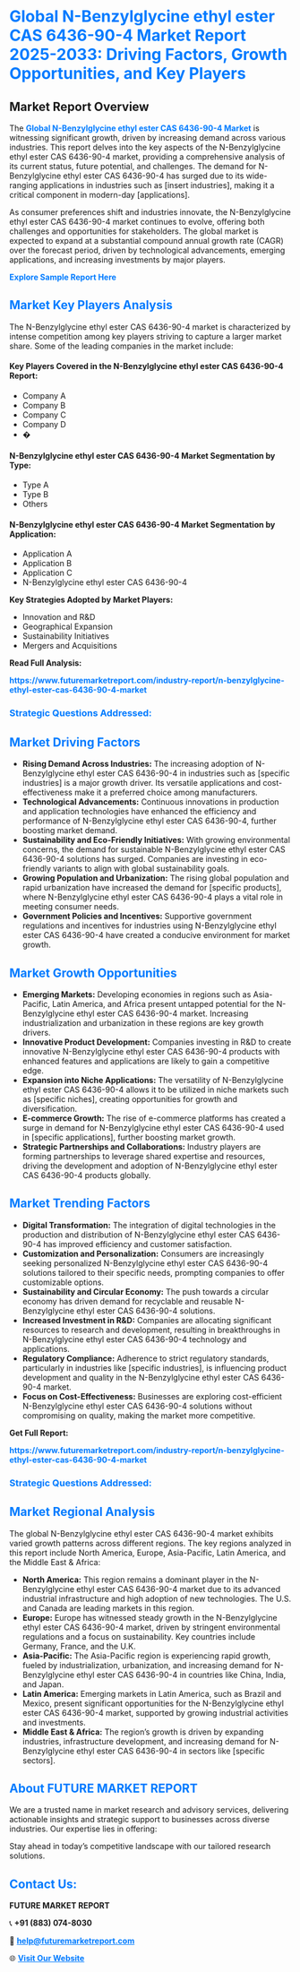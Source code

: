 <h1 style="color: #007BFF;">Global N-Benzylglycine ethyl ester CAS 6436-90-4 Market Report 2025-2033: Driving Factors, Growth Opportunities, and Key Players</h1>

<section id="overview">
<h2>Market Report Overview</h2>
<p>The <a href="https://www.futuremarketreport.com/industry-report/n-benzylglycine-ethyl-ester-cas-6436-90-4-market" style="color: #007BFF; text-decoration: none;"><strong>Global N-Benzylglycine ethyl ester CAS 6436-90-4 Market</strong></a> is witnessing significant growth, driven by increasing demand across various industries. This report delves into the key aspects of the N-Benzylglycine ethyl ester CAS 6436-90-4 market, providing a comprehensive analysis of its current status, future potential, and challenges. The demand for N-Benzylglycine ethyl ester CAS 6436-90-4 has surged due to its wide-ranging applications in industries such as [insert industries], making it a critical component in modern-day [applications].</p>
<p>As consumer preferences shift and industries innovate, the N-Benzylglycine ethyl ester CAS 6436-90-4 market continues to evolve, offering both challenges and opportunities for stakeholders. The global market is expected to expand at a substantial compound annual growth rate (CAGR) over the forecast period, driven by technological advancements, emerging applications, and increasing investments by major players.</p>
</section>

<section id="overview">
<p><a href="https://www.futuremarketreport.com/request-sample/reportId=112999" style="color: #007BFF; text-decoration: none;"><strong>Explore Sample Report Here</strong></a></p>
</section>

<section id="key-players">
<h2 style="color: #007BFF;">Market Key Players Analysis</h2>
<p>The N-Benzylglycine ethyl ester CAS 6436-90-4 market is characterized by intense competition among key players striving to capture a larger market share. Some of the leading companies in the market include:</p>
<h4>Key Players Covered in the N-Benzylglycine ethyl ester CAS 6436-90-4 Report:</h4>
<ul><li>Company A</li><li>Company B</li><li>Company C</li><li>Company D</li><li>�</li></ul>
<h4>N-Benzylglycine ethyl ester CAS 6436-90-4 Market Segmentation by Type:</h4>
<ul><li>Type A</li><li>Type B</li><li>Others</li></ul>

<h4>N-Benzylglycine ethyl ester CAS 6436-90-4 Market Segmentation by Application:</h4>
<ul><li>Application A</li><li>Application B</li><li>Application C</li><li>N-Benzylglycine ethyl ester CAS 6436-90-4</li></ul>
<p><strong>Key Strategies Adopted by Market Players:</strong></p>
<ul>
<li>Innovation and R&D</li>
<li>Geographical Expansion</li>
<li>Sustainability Initiatives</li>
<li>Mergers and Acquisitions</li>
</ul>
</section>

<section>
<p><strong>Read Full Analysis: </strong></p><a href="https://www.futuremarketreport.com/industry-report/n-benzylglycine-ethyl-ester-cas-6436-90-4-market" style="color: #007BFF; text-decoration: none;"><strong>https://www.futuremarketreport.com/industry-report/n-benzylglycine-ethyl-ester-cas-6436-90-4-market</strong></a>
<h3 style="color: #007BFF;">Strategic Questions Addressed:</h3>
</section>

<section id="driving-factors">
<h2 style="color: #007BFF;">Market Driving Factors</h2>
<ul>
<li><strong>Rising Demand Across Industries:</strong> The increasing adoption of N-Benzylglycine ethyl ester CAS 6436-90-4 in industries such as [specific industries] is a major growth driver. Its versatile applications and cost-effectiveness make it a preferred choice among manufacturers.</li>
<li><strong>Technological Advancements:</strong> Continuous innovations in production and application technologies have enhanced the efficiency and performance of N-Benzylglycine ethyl ester CAS 6436-90-4, further boosting market demand.</li>
<li><strong>Sustainability and Eco-Friendly Initiatives:</strong> With growing environmental concerns, the demand for sustainable N-Benzylglycine ethyl ester CAS 6436-90-4 solutions has surged. Companies are investing in eco-friendly variants to align with global sustainability goals.</li>
<li><strong>Growing Population and Urbanization:</strong> The rising global population and rapid urbanization have increased the demand for [specific products], where N-Benzylglycine ethyl ester CAS 6436-90-4 plays a vital role in meeting consumer needs.</li>
<li><strong>Government Policies and Incentives:</strong> Supportive government regulations and incentives for industries using N-Benzylglycine ethyl ester CAS 6436-90-4 have created a conducive environment for market growth.</li>
</ul>
</section>

<section id="growth-opportunities">
<h2 style="color: #007BFF;">Market Growth Opportunities</h2>
<ul>
<li><strong>Emerging Markets:</strong> Developing economies in regions such as Asia-Pacific, Latin America, and Africa present untapped potential for the N-Benzylglycine ethyl ester CAS 6436-90-4 market. Increasing industrialization and urbanization in these regions are key growth drivers.</li>
<li><strong>Innovative Product Development:</strong> Companies investing in R&D to create innovative N-Benzylglycine ethyl ester CAS 6436-90-4 products with enhanced features and applications are likely to gain a competitive edge.</li>
<li><strong>Expansion into Niche Applications:</strong> The versatility of N-Benzylglycine ethyl ester CAS 6436-90-4 allows it to be utilized in niche markets such as [specific niches], creating opportunities for growth and diversification.</li>
<li><strong>E-commerce Growth:</strong> The rise of e-commerce platforms has created a surge in demand for N-Benzylglycine ethyl ester CAS 6436-90-4 used in [specific applications], further boosting market growth.</li>
<li><strong>Strategic Partnerships and Collaborations:</strong> Industry players are forming partnerships to leverage shared expertise and resources, driving the development and adoption of N-Benzylglycine ethyl ester CAS 6436-90-4 products globally.</li>
</ul>
</section>

<section id="trending-factors">
<h2 style="color: #007BFF;">Market Trending Factors</h2>
<ul>
<li><strong>Digital Transformation:</strong> The integration of digital technologies in the production and distribution of N-Benzylglycine ethyl ester CAS 6436-90-4 has improved efficiency and customer satisfaction.</li>
<li><strong>Customization and Personalization:</strong> Consumers are increasingly seeking personalized N-Benzylglycine ethyl ester CAS 6436-90-4 solutions tailored to their specific needs, prompting companies to offer customizable options.</li>
<li><strong>Sustainability and Circular Economy:</strong> The push towards a circular economy has driven demand for recyclable and reusable N-Benzylglycine ethyl ester CAS 6436-90-4 solutions.</li>
<li><strong>Increased Investment in R&D:</strong> Companies are allocating significant resources to research and development, resulting in breakthroughs in N-Benzylglycine ethyl ester CAS 6436-90-4 technology and applications.</li>
<li><strong>Regulatory Compliance:</strong> Adherence to strict regulatory standards, particularly in industries like [specific industries], is influencing product development and quality in the N-Benzylglycine ethyl ester CAS 6436-90-4 market.</li>
<li><strong>Focus on Cost-Effectiveness:</strong> Businesses are exploring cost-efficient N-Benzylglycine ethyl ester CAS 6436-90-4 solutions without compromising on quality, making the market more competitive.</li>
</ul>
</section>

<section>
<p><strong>Get Full Report: </strong></p><a href="https://www.futuremarketreport.com/industry-report/n-benzylglycine-ethyl-ester-cas-6436-90-4-market" style="color: #007BFF; text-decoration: none;"><strong>https://www.futuremarketreport.com/industry-report/n-benzylglycine-ethyl-ester-cas-6436-90-4-market</strong></a>
<h3 style="color: #007BFF;">Strategic Questions Addressed:</h3>
</section>


<section id="regional-analysis">
<h2 style="color: #007BFF;">Market Regional Analysis</h2>
<p>The global N-Benzylglycine ethyl ester CAS 6436-90-4 market exhibits varied growth patterns across different regions. The key regions analyzed in this report include North America, Europe, Asia-Pacific, Latin America, and the Middle East & Africa:</p>
<ul>
<li><strong>North America:</strong> This region remains a dominant player in the N-Benzylglycine ethyl ester CAS 6436-90-4 market due to its advanced industrial infrastructure and high adoption of new technologies. The U.S. and Canada are leading markets in this region.</li>
<li><strong>Europe:</strong> Europe has witnessed steady growth in the N-Benzylglycine ethyl ester CAS 6436-90-4 market, driven by stringent environmental regulations and a focus on sustainability. Key countries include Germany, France, and the U.K.</li>
<li><strong>Asia-Pacific:</strong> The Asia-Pacific region is experiencing rapid growth, fueled by industrialization, urbanization, and increasing demand for N-Benzylglycine ethyl ester CAS 6436-90-4 in countries like China, India, and Japan.</li>
<li><strong>Latin America:</strong> Emerging markets in Latin America, such as Brazil and Mexico, present significant opportunities for the N-Benzylglycine ethyl ester CAS 6436-90-4 market, supported by growing industrial activities and investments.</li>
<li><strong>Middle East & Africa:</strong> The region’s growth is driven by expanding industries, infrastructure development, and increasing demand for N-Benzylglycine ethyl ester CAS 6436-90-4 in sectors like [specific sectors].</li>
</ul>
</section>

<footer>
<h2 style="color: #007BFF;">About FUTURE MARKET REPORT</h2>
<p>We are a trusted name in market research and advisory services, delivering actionable insights and strategic support to businesses across diverse industries. Our expertise lies in offering:</p>

<p>Stay ahead in today’s competitive landscape with our tailored research solutions.</p>

<h2 style="color: #007BFF;">Contact Us:</h2>
<p><strong>FUTURE MARKET REPORT</strong></p>
<p>📞 <strong>+91 (883) 074-8030</strong></p>
<p>📧 <strong><a href="mailto:help@futuremarketreport.com" style="color: #007BFF;">help@futuremarketreport.com</a></strong></p>
<p>🌐 <strong><a href="https://www.futuremarketreport.com/" style="color: #007BFF;">Visit Our Website</a></strong></p>
</footer>